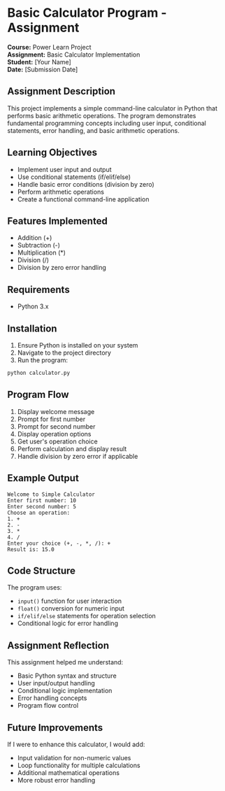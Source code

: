 # Basic Calculator Program - Assignment

**Course:** Power Learn Project  
**Assignment:** Basic Calculator Implementation  
**Student:** [Your Name]  
**Date:** [Submission Date]

## Assignment Description

This project implements a simple command-line calculator in Python that performs basic arithmetic operations. The program demonstrates fundamental programming concepts including user input, conditional statements, error handling, and basic arithmetic operations.

## Learning Objectives

- Implement user input and output
- Use conditional statements (if/elif/else)
- Handle basic error conditions (division by zero)
- Perform arithmetic operations
- Create a functional command-line application

## Features Implemented

- Addition (+)
- Subtraction (-)
- Multiplication (*)
- Division (/)
- Division by zero error handling

## Requirements

- Python 3.x

## Installation

1. Ensure Python is installed on your system
2. Navigate to the project directory
3. Run the program:

```bash
python calculator.py
```

## Program Flow

1. Display welcome message
2. Prompt for first number
3. Prompt for second number
4. Display operation options
5. Get user's operation choice
6. Perform calculation and display result
7. Handle division by zero error if applicable

## Example Output

```
Welcome to Simple Calculator
Enter first number: 10
Enter second number: 5
Choose an operation: 
1. +
2. -
3. *
4. /
Enter your choice (+, -, *, /): +
Result is: 15.0
```

## Code Structure

The program uses:
- `input()` function for user interaction
- `float()` conversion for numeric input
- `if/elif/else` statements for operation selection
- Conditional logic for error handling

## Assignment Reflection

This assignment helped me understand:
- Basic Python syntax and structure
- User input/output handling
- Conditional logic implementation
- Error handling concepts
- Program flow control

## Future Improvements

If I were to enhance this calculator, I would add:
- Input validation for non-numeric values
- Loop functionality for multiple calculations
- Additional mathematical operations
- More robust error handling 